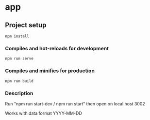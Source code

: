 # app

## Project setup

```
npm install
```

### Compiles and hot-reloads for development

```
npm run serve
```

### Compiles and minifies for production

```
npm run build
```

### Description

Run "npm run start-dev / npm run start" then open on local host 3002 

Works with data format YYYY-MM-DD

